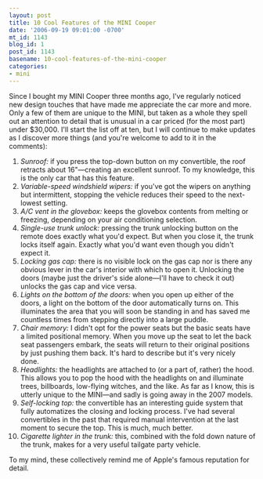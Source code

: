 ```yaml
---
layout: post
title: 10 Cool Features of the MINI Cooper
date: '2006-09-19 09:01:00 -0700'
mt_id: 1143
blog_id: 1
post_id: 1143
basename: 10-cool-features-of-the-mini-cooper
categories:
- mini
---
```

<p>Since I bought my MINI Cooper three months ago, I've regularly noticed
new design touches that have made me appreciate the car more and more.
Only a few of them are unique to the MINI, but taken as a whole they
spell out an attention to detail that is unusual in a car priced (for
the most part) under $30,000. I'll start the list off at ten, but I
will continue to make updates as I discover more things (and you're
welcome to add to it in the comments):</p>
<ol>
<li><em>Sunroof:</em> if you press the top-down button on my convertible, the roof retracts about 16"&#x2014;creating an excellent sunroof. To my knowledge, this is the only car that has this feature.
</li>
<li><em>Variable-speed windshield wipers:</em> if you've got the wipers on anything but intermittent, stopping the vehicle reduces their speed to the next-lowest setting.
</li>
<li><em>A/C vent in the glovebox:</em> keeps the glovebox contents from melting or freezing, depending on your air conditioning selection.
</li>
<li><em>Single-use trunk unlock:</em> pressing the trunk unlocking button on the remote does exactly what you'd expect. But when you close it, the trunk locks itself again. Exactly what you'd want even though you didn't expect it.
</li>
<li><em>Locking gas cap:</em> there is no visible lock on the gas cap nor is there any obvious lever in the car's interior with which to open it. Unlocking the doors (maybe just the driver's side alone&#x2014;I'll have to check it out) unlocks the gas cap and vice versa.
</li>
<li><em>Lights on the bottom of the doors:</em> when you open up either of the doors, a light on the bottom of the door automatically turns on. This illuminates the area that you will soon be standing in and has saved me countless times from stepping directly into a large puddle.
</li>
<li><em>Chair memory:</em> I didn't opt for the power seats but the basic seats have a limited positional memory. When you move up the seat to let the back seat passengers embark, the seats will return to their original positions by just pushing them back. It's hard to describe but it's very nicely done.
</li>
<li><em>Headlights:</em> the headlights are attached to (or a part of, rather) the hood. This allows you to pop the hood with the headlights on and illuminate trees, billboards, low-flying witches, and the like. As far as I know, this is utterly unique to the MINI&#x2014;and sadly is going away in the 2007 models.
</li>
<li><em>Self-locking top:</em> the convertible has an interesting guide system that fully automatizes the closing and locking process. I've had several convertibles in the past that required manual intervention at the last moment to secure the top. This is much, much better.
</li>
<li><em>Cigarette lighter in the trunk:</em> this, combined with the fold down nature of the trunk, makes for a very useful tailgate party vehicle.
</li>
</ol>
<p>To my mind, these collectively remind me of Apple's famous reputation for detail.
</p>
